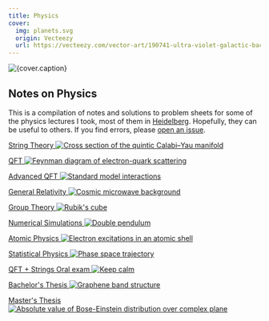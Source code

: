 ```yaml
---
title: Physics
cover:
  img: planets.svg
  origin: Vecteezy
  url: https://vecteezy.com/vector-art/190741-ultra-violet-galactic-background-free-vector
---
```


<script lang="ts">
  import { DocsGrid } from '$lib'
  import { issues } from '$root/package.json'
  import Icon from '@iconify/svelte'
</script>

<img src="./planets.svg" alt={cover.caption} class="banner" />

<h2 class="section-title">
  <Icon inline icon="mdi:atom" />
  Notes on Physics
</h2>

This is a compilation of notes and solutions to problem sheets for some of the physics lectures I took, most of them in [Heidelberg](https://google.com/search?q=Heidelberg). Hopefully, they can be useful to others. If you find errors, please [open an issue]({issues}).

<DocsGrid style="max-width: var(--body-max-width); margin: 0 0 5em;">

[String Theory ![Cross section of the quintic Calabi–Yau manifold](./string-theory/calabi-yau.png)](physics/string-theory)

[QFT ![Feynman diagram of electron-quark scattering](./qft/electron-quark-scattering.png)](physics/qft)

[Advanced QFT ![Standard model interactions](./advanced-qft/standard-model-interactions.png)](physics/advanced-qft)

[General Relativity ![Cosmic microwave background](./general-relativity/sun-earth-spacetime.jpg)](physics/general-relativity)

[Group Theory ![Rubik's cube](./group-theory/rubiks-cube.png)](physics/group-theory)

[Numerical Simulations ![Double pendulum](./numerical-simulations/double-pendulum.jpg)](physics/numerical-simulations)

[Atomic Physics ![Electron excitations in an atomic shell](./atomic-physics/excited-electrons.png)](physics/atomic-physics)

[Statistical Physics ![Phase space trajectory](./statistical-physics/phase-space-trajectory.png)](physics/statistical-physics)

[QFT + Strings Oral exam ![Keep calm](./qft+strings-oral-exam/keep-calm.png)](physics/qft+strings-oral-exam)

[Bachelor's Thesis ![Graphene band structure](./bachelors-thesis/graphene-band-structure.png)](physics/bachelors-thesis)

[Master's Thesis ![Absolute value of Bose-Einstein distribution over complex plane](./masters-thesis/complex-bose-einstein-distribution.png)](physics/masters-thesis)

</DocsGrid>

<style>
  p {
    max-width: 50em;
  }
</style>
